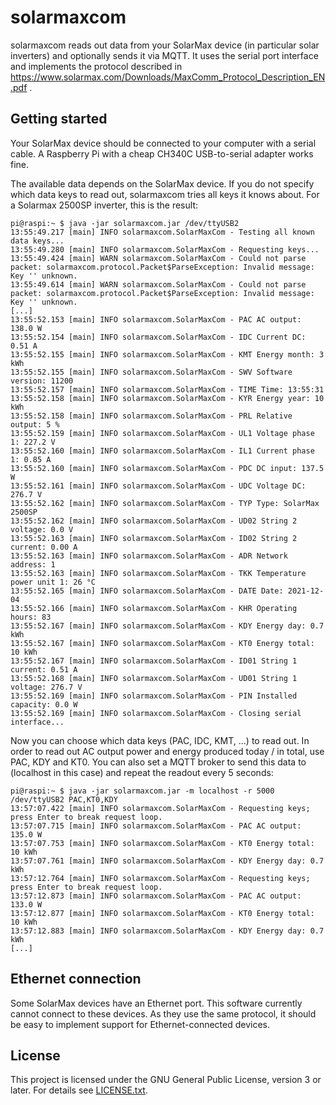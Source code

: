 # solarmaxcom
solarmaxcom reads out data from your SolarMax device (in particular solar inverters) and optionally sends it via MQTT. It uses the serial port interface and implements the protocol described in https://www.solarmax.com/Downloads/MaxComm_Protocol_Description_EN.pdf .

## Getting started
Your SolarMax device should be connected to your computer with a serial cable. A Raspberry Pi with a cheap CH340C USB-to-serial adapter works fine.

The available data depends on the SolarMax device. If you do not specify which data keys to read out, solarmaxcom tries all keys it knows about. For a Solarmax 2500SP inverter, this is the result:

```
pi@raspi:~ $ java -jar solarmaxcom.jar /dev/ttyUSB2
13:55:49.217 [main] INFO solarmaxcom.SolarMaxCom - Testing all known data keys...
13:55:49.280 [main] INFO solarmaxcom.SolarMaxCom - Requesting keys...
13:55:49.424 [main] WARN solarmaxcom.SolarMaxCom - Could not parse packet: solarmaxcom.protocol.Packet$ParseException: Invalid message: Key '' unknown.
13:55:49.614 [main] WARN solarmaxcom.SolarMaxCom - Could not parse packet: solarmaxcom.protocol.Packet$ParseException: Invalid message: Key '' unknown.
[...]
13:55:52.153 [main] INFO solarmaxcom.SolarMaxCom - PAC AC output: 138.0 W
13:55:52.154 [main] INFO solarmaxcom.SolarMaxCom - IDC Current DC: 0.51 A
13:55:52.155 [main] INFO solarmaxcom.SolarMaxCom - KMT Energy month: 3 kWh
13:55:52.155 [main] INFO solarmaxcom.SolarMaxCom - SWV Software version: 11200 
13:55:52.157 [main] INFO solarmaxcom.SolarMaxCom - TIME Time: 13:55:31 
13:55:52.158 [main] INFO solarmaxcom.SolarMaxCom - KYR Energy year: 10 kWh
13:55:52.158 [main] INFO solarmaxcom.SolarMaxCom - PRL Relative output: 5 %
13:55:52.159 [main] INFO solarmaxcom.SolarMaxCom - UL1 Voltage phase 1: 227.2 V
13:55:52.160 [main] INFO solarmaxcom.SolarMaxCom - IL1 Current phase 1: 0.85 A
13:55:52.160 [main] INFO solarmaxcom.SolarMaxCom - PDC DC input: 137.5 W
13:55:52.161 [main] INFO solarmaxcom.SolarMaxCom - UDC Voltage DC: 276.7 V
13:55:52.162 [main] INFO solarmaxcom.SolarMaxCom - TYP Type: SolarMax 2500SP 
13:55:52.162 [main] INFO solarmaxcom.SolarMaxCom - UD02 String 2 voltage: 0.0 V
13:55:52.163 [main] INFO solarmaxcom.SolarMaxCom - ID02 String 2 current: 0.00 A
13:55:52.163 [main] INFO solarmaxcom.SolarMaxCom - ADR Network address: 1 
13:55:52.163 [main] INFO solarmaxcom.SolarMaxCom - TKK Temperature power unit 1: 26 °C
13:55:52.165 [main] INFO solarmaxcom.SolarMaxCom - DATE Date: 2021-12-04 
13:55:52.166 [main] INFO solarmaxcom.SolarMaxCom - KHR Operating hours: 83 
13:55:52.167 [main] INFO solarmaxcom.SolarMaxCom - KDY Energy day: 0.7 kWh
13:55:52.167 [main] INFO solarmaxcom.SolarMaxCom - KT0 Energy total: 10 kWh
13:55:52.167 [main] INFO solarmaxcom.SolarMaxCom - ID01 String 1 current: 0.51 A
13:55:52.168 [main] INFO solarmaxcom.SolarMaxCom - UD01 String 1 voltage: 276.7 V
13:55:52.169 [main] INFO solarmaxcom.SolarMaxCom - PIN Installed capacity: 0.0 W
13:55:52.169 [main] INFO solarmaxcom.SolarMaxCom - Closing serial interface...
```

Now you can choose which data keys (PAC, IDC, KMT, ...) to read out. In order to read out AC output power and energy produced today / in total, use PAC, KDY and KT0. You can also set a MQTT broker to send this data to (localhost in this case) and repeat the readout every 5 seconds:

```
pi@raspi:~ $ java -jar solarmaxcom.jar -m localhost -r 5000 /dev/ttyUSB2 PAC,KT0,KDY
13:57:07.422 [main] INFO solarmaxcom.SolarMaxCom - Requesting keys; press Enter to break request loop.
13:57:07.715 [main] INFO solarmaxcom.SolarMaxCom - PAC AC output: 135.0 W
13:57:07.753 [main] INFO solarmaxcom.SolarMaxCom - KT0 Energy total: 10 kWh
13:57:07.761 [main] INFO solarmaxcom.SolarMaxCom - KDY Energy day: 0.7 kWh
13:57:12.764 [main] INFO solarmaxcom.SolarMaxCom - Requesting keys; press Enter to break request loop.
13:57:12.873 [main] INFO solarmaxcom.SolarMaxCom - PAC AC output: 133.0 W
13:57:12.877 [main] INFO solarmaxcom.SolarMaxCom - KT0 Energy total: 10 kWh
13:57:12.883 [main] INFO solarmaxcom.SolarMaxCom - KDY Energy day: 0.7 kWh
[...]
```

## Ethernet connection
Some SolarMax devices have an Ethernet port. This software currently cannot connect to these devices. As they use the same protocol, it should be easy to implement support for Ethernet-connected devices.

## License
This project is licensed under the GNU General Public License, version 3 or later. For details see [LICENSE.txt](./LICENSE.txt).
